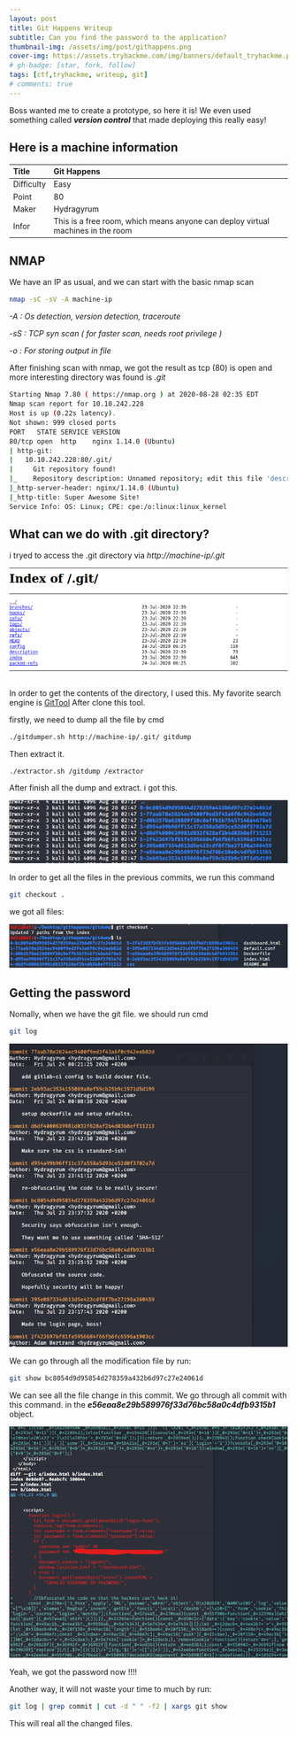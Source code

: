 ```yaml
---
layout: post
title: Git Happens Writeup
subtitle: Can you find the password to the application?
thumbnail-img: /assets/img/post/githappens.png
cover-img: https://assets.tryhackme.com/img/banners/default_tryhackme.png
# gh-badge: [star, fork, follow]
tags: [ctf,tryhackme, writeup, git]
# comments: true
---
```


Boss wanted me to create a prototype, so here it is! We even used something called ***version control*** that made deploying this really easy!


## Here is a machine information

| Title | Git Happens | 
| :------ |:--- | 
| Difficulty | Easy | 
| Point | 80 |
| Maker | Hydragyrum |
| Infor | This is a free room, which means anyone can deploy virtual machines in the room  | 


## NMAP
We have an IP as usual, and we can start with the basic nmap scan

```bash
nmap -sC -sV -A machine-ip 
```
<em>

-A : Os detection, version detection, traceroute

-sS : TCP syn scan ( for faster scan, needs root privilege )

-o : For storing output in file
</em>

After finishing scan with nmap, we got the result as tcp (80) is open and more interesting directory was found is *.git*

```bash
Starting Nmap 7.80 ( https://nmap.org ) at 2020-08-28 02:35 EDT
Nmap scan report for 10.10.242.228
Host is up (0.22s latency).
Not shown: 999 closed ports
PORT   STATE SERVICE VERSION
80/tcp open  http    nginx 1.14.0 (Ubuntu)
| http-git: 
|   10.10.242.228:80/.git/
|     Git repository found!
|_    Repository description: Unnamed repository; edit this file 'description' to name the...
|_http-server-header: nginx/1.14.0 (Ubuntu)
|_http-title: Super Awesome Site!
Service Info: OS: Linux; CPE: cpe:/o:linux:linux_kernel
```

## What can we do with .git  directory?

i tryed to access the .git directory via *http://machine-ip/.git*

![.git directory](/assets/img/post/.git.png)

In order to get the contents of the directory, I used this.
My favorite search engine is [GitTool](https://github.com/internetwache/GitTools)
After clone this tool. 

firstly, we need to dump all the file by cmd 

```bash
./gitdumper.sh http://machine-ip/.git/ gitdump
```
Then  extract it.
```bash
./extractor.sh /gitdump /extractor
```
After finish all the dump and extract. i got this.

![extractor](/assets/img/post/extract.png)

In order to get all the files in the previous commits, we run this command

```bash
git checkout .
```
we got all files: 

![extractor](/assets/img/post/extractall.png)

## Getting the password 

Nomally, when we have the git file. we should run cmd 

```bash
git log
```
![gitlog](/assets/img/post/gitlog.png)

We can go through all the modification file by run:

```bash
git show bc8054d9d95854d278359a432b6d97c27e24061d
```
We can see all the file change in this commit.
We go through all commit with this command. 
in the ***e56eaa8e29b589976f33d76bc58a0c4dfb9315b1*** object. 
 
![result](/assets/img/post/result.png)

Yeah, we got the password now !!!!

Another way, it will not waste your time to  much by run:

 ```bash
 git log | grep commit | cut -d " " -f2 | xargs git show 
```

This will real all the changed files.